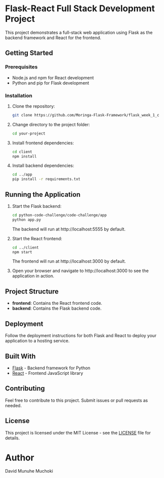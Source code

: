 # Flask-React Full Stack Development Project

This project demonstrates a full-stack web application using Flask as the backend framework and React for the frontend.

## Getting Started

### Prerequisites

- Node.js and npm for React development
- Python and pip for Flask development

### Installation

1. Clone the repository:

    ```bash
    git clone https://github.com/Moringa-Flask-Framework/flask_week_1_code_challenge.git
    ```

2. Change directory to the project folder:

    ```bash
    cd your-project
    ```

3. Install frontend dependencies:

    ```bash
    cd client
    npm install
    ```

4. Install backend dependencies:

    ```bash
    cd ../app
    pip install -r requirements.txt
    ```

## Running the Application

1. Start the Flask backend:

    ```bash
    cd python-code-challenge/code-challenge/app
    python app.py
    ```

    The backend will run at http://localhost:5555 by default.

2. Start the React frontend:

    ```bash
    cd ../client
    npm start
    ```

    The frontend will run at http://localhost:3000 by default.

3. Open your browser and navigate to http://localhost:3000 to see the application in action.

## Project Structure

- **frontend**: Contains the React frontend code.
- **backend**: Contains the Flask backend code.

## Deployment

Follow the deployment instructions for both Flask and React to deploy your application to a hosting service.

## Built With

- [Flask](https://flask.palletsprojects.com/) - Backend framework for Python
- [React](https://reactjs.org/) - Frontend JavaScript library

## Contributing

Feel free to contribute to this project. Submit issues or pull requests as needed.

## License

This project is licensed under the MIT License - see the [LICENSE](LICENSE) file for details.

# Author
David Munuhe Muchoki